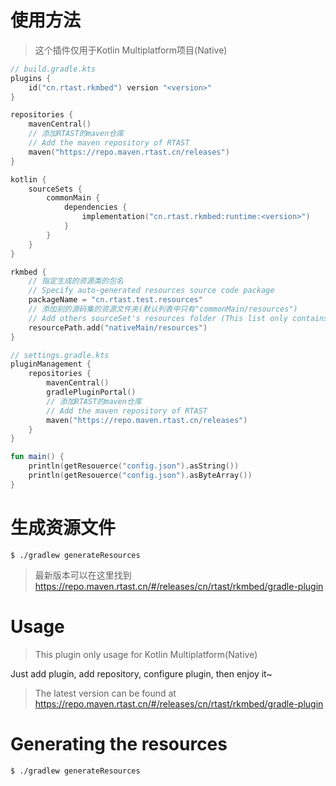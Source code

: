 # 使用方法

> 这个插件仅用于Kotlin Multiplatform项目(Native)

```kotlin
// build.gradle.kts
plugins {
    id("cn.rtast.rkmbed") version "<version>"
}

repositories {
    mavenCentral()
    // 添加RTAST的maven仓库
    // Add the maven repository of RTAST
    maven("https://repo.maven.rtast.cn/releases")
}

kotlin {
    sourceSets {
        commonMain {
            dependencies {
                implementation("cn.rtast.rkmbed:runtime:<version>")
            }
        }
    }
}

rkmbed {
    // 指定生成的资源类的包名
    // Specify auto-generated resources source code package
    packageName = "cn.rtast.test.resources"
    // 添加别的源码集的资源文件夹(默认列表中只有"commonMain/resources")
    // Add others sourceSet's resources folder (This list only contains "commonMain/resources" by default)  
    resourcePath.add("nativeMain/resources")
}

// settings.gradle.kts
pluginManagement {
    repositories {
        mavenCentral()
        gradlePluginPortal()
        // 添加RTAST的maven仓库
        // Add the maven repository of RTAST
        maven("https://repo.maven.rtast.cn/releases")
    }
}
```

```kotlin
fun main() {
    println(getResouerce("config.json").asString())
    println(getResouerce("config.json").asByteArray())
}
```

# 生成资源文件

```shell
$ ./gradlew generateResources
```

> 最新版本可以在这里找到 https://repo.maven.rtast.cn/#/releases/cn/rtast/rkmbed/gradle-plugin

# Usage

> This plugin only usage for Kotlin Multiplatform(Native)

Just add plugin, add repository, configure plugin, then enjoy it~

> The latest version can be found at https://repo.maven.rtast.cn/#/releases/cn/rtast/rkmbed/gradle-plugin

# Generating the resources

```shell
$ ./gradlew generateResources
```